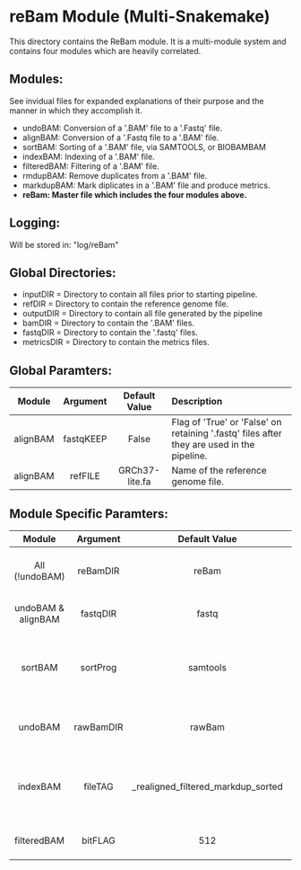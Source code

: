 # reBam Module (Multi-Snakemake)
This directory contains the ReBam module. It is a multi-module system and contains 
four modules which are heavily correlated. 

## Modules:
See invidual files for expanded explanations of their purpose and the manner in which they accomplish it.
* undoBAM: Conversion of a '.BAM' file to a '.Fastq' file.
* alignBAM: Conversion of a '.Fastq file to a '.BAM' file.
* sortBAM: Sorting of a '.BAM' file, via SAMTOOLS, or BIOBAMBAM
* indexBAM: Indexing of a '.BAM' file.
* filteredBAM: Filtering of a '.BAM' file.
* rmdupBAM: Remove duplicates from a '.BAM' file.
* markdupBAM: Mark diplicates in a '.BAM' file and produce metrics.
* **reBam: Master file which includes the four modules above.**

## Logging:
Will be stored in: "log/reBam"

## Global Directories:
* inputDIR = Directory to contain all files prior to starting pipeline.
* refDIR = Directory to contain the reference genome file.
* outputDIR = Directory to contain all file generated by the pipeline
* bamDIR = Directory to contain the '.BAM' files.
* fastqDIR = Directory to contain the '.fastq' files.
* metricsDIR = Directory to contain the metrics files.

## Global Paramters:
Module | Argument | Default Value | Description
:--------: | :--------: | :--------: | :--------
alignBAM | fastqKEEP | False | Flag of 'True' or 'False' on retaining '.fastq' files after they are used in the pipeline.
alignBAM | refFILE | GRCh37-lite.fa | Name of the reference genome file. 

## Module Specific Paramters:
Module | Argument | Default Value | Description
:--------: | :--------: | :--------: | :--------
All (!undoBAM) | reBamDIR | reBam | Directory to contain the processed '.BAM' files.
undoBAM & alignBAM | fastqDIR | fastq | Directory to contain the '.fastq' files.
sortBAM | sortProg | samtools | Decide if module uses 'samtools' or 'biobambam' to sort the '.BAM' file. 
undoBAM | rawBamDIR | rawBam | Directory to contain the unprocessed '.BAM' files.
indexBAM | fileTAG | _realigned_filtered_markdup_sorted | String used to pull together various BAM-type modules.
filteredBAM | bitFLAG | 512 | Must pass QC threshold.
